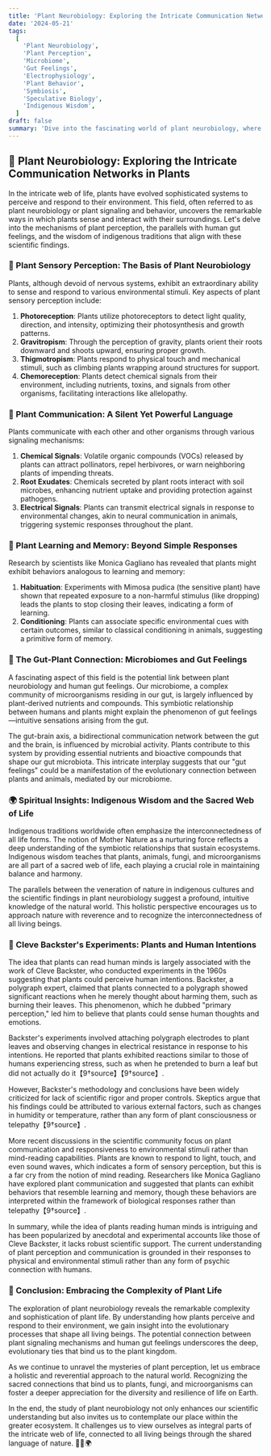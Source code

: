 ```yaml
---
title: 'Plant Neurobiology: Exploring the Intricate Communication Networks in Plants 🌿🧠'
date: '2024-05-21'
tags:
  [
    'Plant Neurobiology',
    'Plant Perception',
    'Microbiome',
    'Gut Feelings',
    'Electrophysiology',
    'Plant Behavior',
    'Symbiosis',
    'Speculative Biology',
    'Indigenous Wisdom',
  ]
draft: false
summary: 'Dive into the fascinating world of plant neurobiology, where the latest research reveals how plants sense and respond to their environment. Explore the parallels between plant signaling mechanisms and human gut feelings, supported by both scientific evidence and spiritual insights from indigenous wisdom. 🌿🧬✨'
---
```


## 🌿 Plant Neurobiology: Exploring the Intricate Communication Networks in Plants

In the intricate web of life, plants have evolved sophisticated systems to perceive and respond to their environment. This field, often referred to as plant neurobiology or plant signaling and behavior, uncovers the remarkable ways in which plants sense and interact with their surroundings. Let's delve into the mechanisms of plant perception, the parallels with human gut feelings, and the wisdom of indigenous traditions that align with these scientific findings.

### 📡 Plant Sensory Perception: The Basis of Plant Neurobiology

Plants, although devoid of nervous systems, exhibit an extraordinary ability to sense and respond to various environmental stimuli. Key aspects of plant sensory perception include:

1. **Photoreception**: Plants utilize photoreceptors to detect light quality, direction, and intensity, optimizing their photosynthesis and growth patterns.
2. **Gravitropism**: Through the perception of gravity, plants orient their roots downward and shoots upward, ensuring proper growth.
3. **Thigmotropism**: Plants respond to physical touch and mechanical stimuli, such as climbing plants wrapping around structures for support.
4. **Chemoreception**: Plants detect chemical signals from their environment, including nutrients, toxins, and signals from other organisms, facilitating interactions like allelopathy.

### 🧬 Plant Communication: A Silent Yet Powerful Language

Plants communicate with each other and other organisms through various signaling mechanisms:

1. **Chemical Signals**: Volatile organic compounds (VOCs) released by plants can attract pollinators, repel herbivores, or warn neighboring plants of impending threats.
2. **Root Exudates**: Chemicals secreted by plant roots interact with soil microbes, enhancing nutrient uptake and providing protection against pathogens.
3. **Electrical Signals**: Plants can transmit electrical signals in response to environmental changes, akin to neural communication in animals, triggering systemic responses throughout the plant.

### 🧠 Plant Learning and Memory: Beyond Simple Responses

Research by scientists like Monica Gagliano has revealed that plants might exhibit behaviors analogous to learning and memory:

1. **Habituation**: Experiments with Mimosa pudica (the sensitive plant) have shown that repeated exposure to a non-harmful stimulus (like dropping) leads the plants to stop closing their leaves, indicating a form of learning.
2. **Conditioning**: Plants can associate specific environmental cues with certain outcomes, similar to classical conditioning in animals, suggesting a primitive form of memory.

### 🌿 The Gut-Plant Connection: Microbiomes and Gut Feelings

A fascinating aspect of this field is the potential link between plant neurobiology and human gut feelings. Our microbiome, a complex community of microorganisms residing in our gut, is largely influenced by plant-derived nutrients and compounds. This symbiotic relationship between humans and plants might explain the phenomenon of gut feelings—intuitive sensations arising from the gut.

The gut-brain axis, a bidirectional communication network between the gut and the brain, is influenced by microbial activity. Plants contribute to this system by providing essential nutrients and bioactive compounds that shape our gut microbiota. This intricate interplay suggests that our "gut feelings" could be a manifestation of the evolutionary connection between plants and animals, mediated by our microbiome.

### 🌍 Spiritual Insights: Indigenous Wisdom and the Sacred Web of Life

Indigenous traditions worldwide often emphasize the interconnectedness of all life forms. The notion of Mother Nature as a nurturing force reflects a deep understanding of the symbiotic relationships that sustain ecosystems. Indigenous wisdom teaches that plants, animals, fungi, and microorganisms are all part of a sacred web of life, each playing a crucial role in maintaining balance and harmony.

The parallels between the veneration of nature in indigenous cultures and the scientific findings in plant neurobiology suggest a profound, intuitive knowledge of the natural world. This holistic perspective encourages us to approach nature with reverence and to recognize the interconnectedness of all living beings.

### 🔬 Cleve Backster's Experiments: Plants and Human Intentions

The idea that plants can read human minds is largely associated with the work of Cleve Backster, who conducted experiments in the 1960s suggesting that plants could perceive human intentions. Backster, a polygraph expert, claimed that plants connected to a polygraph showed significant reactions when he merely thought about harming them, such as burning their leaves. This phenomenon, which he dubbed "primary perception," led him to believe that plants could sense human thoughts and emotions.

Backster's experiments involved attaching polygraph electrodes to plant leaves and observing changes in electrical resistance in response to his intentions. He reported that plants exhibited reactions similar to those of humans experiencing stress, such as when he pretended to burn a leaf but did not actually do it【9†source】【9†source】.

However, Backster's methodology and conclusions have been widely criticized for lack of scientific rigor and proper controls. Skeptics argue that his findings could be attributed to various external factors, such as changes in humidity or temperature, rather than any form of plant consciousness or telepathy【9†source】.

More recent discussions in the scientific community focus on plant communication and responsiveness to environmental stimuli rather than mind-reading capabilities. Plants are known to respond to light, touch, and even sound waves, which indicates a form of sensory perception, but this is a far cry from the notion of mind reading. Researchers like Monica Gagliano have explored plant communication and suggested that plants can exhibit behaviors that resemble learning and memory, though these behaviors are interpreted within the framework of biological responses rather than telepathy【9†source】.

In summary, while the idea of plants reading human minds is intriguing and has been popularized by anecdotal and experimental accounts like those of Cleve Backster, it lacks robust scientific support. The current understanding of plant perception and communication is grounded in their responses to physical and environmental stimuli rather than any form of psychic connection with humans.

### 🌿 Conclusion: Embracing the Complexity of Plant Life

The exploration of plant neurobiology reveals the remarkable complexity and sophistication of plant life. By understanding how plants perceive and respond to their environment, we gain insight into the evolutionary processes that shape all living beings. The potential connection between plant signaling mechanisms and human gut feelings underscores the deep, evolutionary ties that bind us to the plant kingdom.

As we continue to unravel the mysteries of plant perception, let us embrace a holistic and reverential approach to the natural world. Recognizing the sacred connections that bind us to plants, fungi, and microorganisms can foster a deeper appreciation for the diversity and resilience of life on Earth.

In the end, the study of plant neurobiology not only enhances our scientific understanding but also invites us to contemplate our place within the greater ecosystem. It challenges us to view ourselves as integral parts of the intricate web of life, connected to all living beings through the shared language of nature. 🌿🔬🌍
